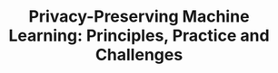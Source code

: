 ---
title: "Privacy-Preserving Machine Learning: Principles, Practice and Challenges"
publication_date: 2022-08-10
authors:
  - title: Kamalika Chaudhuri
    organization: uc-berkeley/_index
  - title: Vitaly Shmatikov
    organization: cornell-university/_index
  - title: Martin Abadi
    organization: google-research/_index
categories:
  - ethical/_index
  - security/_index
tags:
  - privacy
  - Machine learning
  - Data protection
  - Ethics
  - Security
resource_type: research
summary: |
  This comprehensive study examines methods for developing machine learning systems that protect individual privacy while maintaining high performance. The research analyzes various privacy-preserving techniques including differential privacy, federated learning, and secure multi-party computation.

  The authors provide practical guidelines for implementing privacy-preserving ML systems and evaluate the trade-offs between privacy guarantees and model utility.

  The paper also addresses emerging challenges in privacy-preserving ML, including new attack vectors and regulatory compliance requirements.
source_url: https://dl.acm.org/doi/10.1145/3466612
source_document: https://dl.acm.org/doi/pdf/10.1145/3466612
source_organizations:
  - uc-berkeley/_index
  - cornell-university/_index
  - google-research/_index
language: en
--- 
